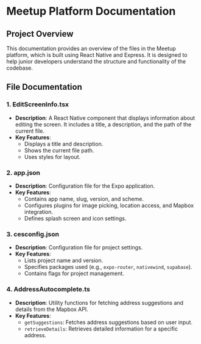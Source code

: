 # Meetup Platform Documentation

## Project Overview
This documentation provides an overview of the files in the Meetup platform, which is built using React Native and Express. It is designed to help junior developers understand the structure and functionality of the codebase.

## File Documentation

### 1. EditScreenInfo.tsx
- **Description**: A React Native component that displays information about editing the screen. It includes a title, a description, and the path of the current file.
- **Key Features**:
  - Displays a title and description.
  - Shows the current file path.
  - Uses styles for layout.

### 2. app.json
- **Description**: Configuration file for the Expo application.
- **Key Features**:
  - Contains app name, slug, version, and scheme.
  - Configures plugins for image picking, location access, and Mapbox integration.
  - Defines splash screen and icon settings.

### 3. cesconfig.json
- **Description**: Configuration file for project settings.
- **Key Features**:
  - Lists project name and version.
  - Specifies packages used (e.g., `expo-router`, `nativewind`, `supabase`).
  - Contains flags for project management.

### 4. AddressAutocomplete.ts
- **Description**: Utility functions for fetching address suggestions and details from the Mapbox API.
- **Key Features**:
  - `getSuggestions`: Fetches address suggestions based on user input.
  - `retrieveDetails`: Retrieves detailed information for a specific address.
